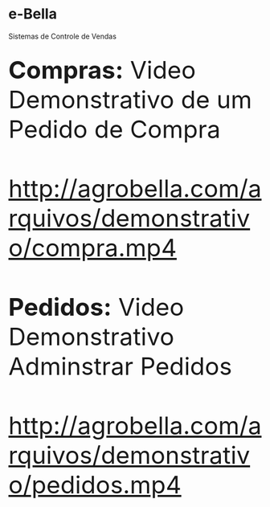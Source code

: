 # e-Bella
 Sistemas de Controle de Vendas
 
 ##

<font size="9px">
<b>Compras:</b> Video Demonstrativo de um Pedido de Compra
<br><br>
<a href="http://agrobella.com/arquivos/demonstrativo/compra.mp4" target="_blank">http://agrobella.com/arquivos/demonstrativo/compra.mp4</a>
<br><br>
<b>Pedidos:</b> Video Demonstrativo Adminstrar Pedidos
<br><br>
<a href="http://agrobella.com/arquivos/demonstrativo/pedidos.mp4" target="_blank">http://agrobella.com/arquivos/demonstrativo/pedidos.mp4</a>
<br> 
</font> 
